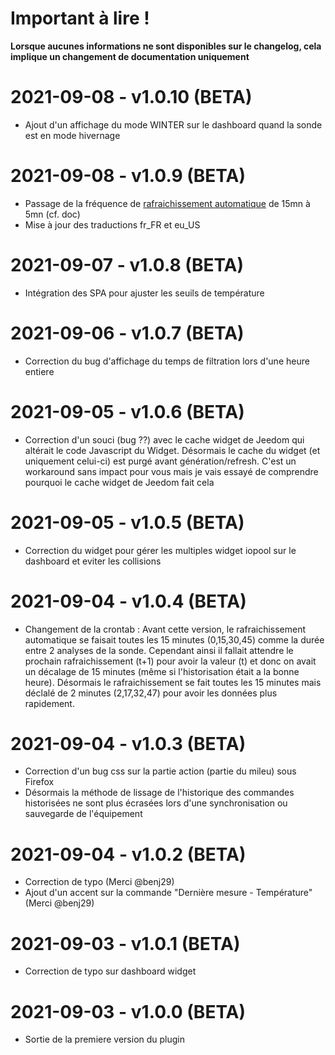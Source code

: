 # Important à lire !

__Lorsque aucunes informations ne sont disponibles sur le changelog, cela implique un changement de documentation uniquement__

# 2021-09-08 - v1.0.10 (BETA)

- Ajout d'un affichage du mode WINTER sur le dashboard quand la sonde est en mode hivernage
# 2021-09-08 - v1.0.9 (BETA)

- Passage de la fréquence de [rafraichissement automatique](https://mguyard.github.io/Jeedom-Documentations/fr_FR/iopool_EcO/documentation#Automatique) de 15mn à 5mn (cf. doc)
- Mise à jour des traductions fr_FR et eu_US
# 2021-09-07 - v1.0.8 (BETA)

- Intégration des SPA pour ajuster les seuils de température
# 2021-09-06 - v1.0.7 (BETA)

- Correction du bug d'affichage du temps de filtration lors d'une heure entiere
# 2021-09-05 - v1.0.6 (BETA)

- Correction d'un souci (bug ??) avec le cache widget de Jeedom qui altérait le code Javascript du Widget. Désormais le cache du widget (et uniquement celui-ci) est purgé avant génération/refresh. C'est un workaround sans impact pour vous mais je vais essayé de comprendre pourquoi le cache widget de Jeedom fait cela
# 2021-09-05 - v1.0.5 (BETA)

- Correction du widget pour gérer les multiples widget iopool sur le dashboard et eviter les collisions
# 2021-09-04 - v1.0.4 (BETA)

- Changement de la crontab : Avant cette version, le rafraichissement automatique se faisait toutes les 15 minutes (0,15,30,45) comme la durée entre 2 analyses de la sonde. Cependant ainsi il fallait attendre le prochain rafraichissement (t+1) pour avoir la valeur (t) et donc on avait un décalage de 15 minutes (même si l'historisation était a la bonne heure). Désormais le rafraichissement se fait toutes les 15 minutes mais déclalé de 2 minutes (2,17,32,47) pour avoir les données plus rapidement.
# 2021-09-04 - v1.0.3 (BETA)

- Correction d'un bug css sur la partie action (partie du mileu) sous Firefox
- Désormais la méthode de lissage de l'historique des commandes historisées ne sont plus écrasées lors d'une synchronisation ou sauvegarde de l'équipement
# 2021-09-04 - v1.0.2 (BETA)

- Correction de typo (Merci @benj29)
- Ajout d'un accent sur la commande "Dernière mesure - Température" (Merci @benj29)
# 2021-09-03 - v1.0.1 (BETA)

- Correction de typo sur dashboard widget
# 2021-09-03 - v1.0.0 (BETA)

- Sortie de la premiere version du plugin